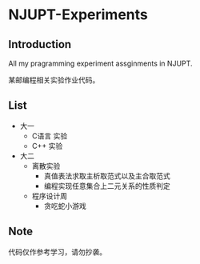 # NJUPT-Experiments

## Introduction

 All my pragramming experiment assginments in NJUPT.

某邮编程相关实验作业代码。

## List

- 大一
  - C语言 实验
  - C++ 实验
- 大二
  - 离散实验
    -   真值表法求取主析取范式以及主合取范式
    -   编程实现任意集合上二元关系的性质判定
  - 程序设计周
    - 贪吃蛇小游戏

## Note

代码仅作参考学习，请勿抄袭。
